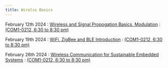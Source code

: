 ```yaml
---
title: Wirelss Basics
---
```


February 12th 2024
: [Wireless and Signal Propogation Basics, Modulation](#)
  : [(COM1-0212, 6:30 to 8:30 pm)](#)

February 19th 2024
: [WiFi, ZigBee and BLE Introduction](#)
  : [(COM1-0212, 6:30 to 8:30 pm)](#)

February 26th 2024
: [Wireless Communication for Sustainable Embedded Systems](#)
  : [(COM1-0212, 6:30 to 8:30 pm)](#)
